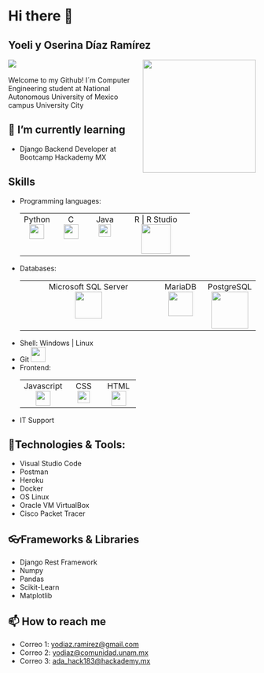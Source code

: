 # Hi there 👋

## Yoeli y Oserina Díaz Ramírez
![](https://visitor-badge.glitch.me/badge?page_id=Yoeli15.Yoeli15)
<img align='right' src="https://uxwing.com/wp-content/themes/uxwing/download/education-school/computer-internet-woman-icon.png" width="230">
<br><br> Welcome to my Github! I´m Computer Engineering student at National Autonomous University of Mexico campus University City

## 🌱 I’m currently learning
- Django Backend Developer at Bootcamp Hackademy MX

## Skills
- Programming languages:
  <table>
     <tbody>
      <tr valign="top">
        <td width="20%" align="center">
          Python <br> <img src="https://upload.wikimedia.org/wikipedia/commons/thumb/c/c3/Python-logo-notext.svg/1024px-Python-logo-notext.svg.png" width = "30">
        </td>
        <td width="20%" align="center">
          C <br> <img src="https://upload.wikimedia.org/wikipedia/commons/1/18/ISO_C%2B%2B_Logo.svg" width = "30">
        </td>
        <td width="20%" align="center">
          Java <br> <img src="https://cdn-icons-png.flaticon.com/512/226/226777.png" width = "25">
        </td>
        <td width="40%" align="center">
          R | R Studio <br> <img src="https://research-help.genomicsengland.co.uk/download/thumbnails/38047249/image2019-5-9_11-58-5.png?version=1&modificationDate=1557399485203&api=v2" width = "60">
        </td>
      </tr>
     </tbody>
  </table>
- Databases:
  <table>
     <tbody>
      <tr valign="top">
        <td width="60%" align="center">
          Microsoft SQL Server <br> <img src="https://seeklogo.com/images/M/microsoft-sql-server-logo-96AF49E2B3-seeklogo.com.png" width = "55">
        </td>
        <td width="20%" align="center">
          MariaDB <br> <img src="https://mariadb.com/wp-content/uploads/2019/11/mariadb-logo-vert_blue-transparent.png" width = "50">
        </td>
        <td width="20%" align="center">
          PostgreSQL <br> <img src="https://www.devartisan.cl/static/media/postgreSQL.517902bf.svg" width = "75">
        </td>
      </tr>
     </tbody>
  </table>
- Shell: Windows | Linux
- Git <img src="https://cdn.worldvectorlogo.com/logos/git-icon.svg" width = "30">
- Frontend:
  <table>
     <tbody>
      <tr valign="top">
        <td width="40%" align="center">
          Javascript <br> <img src="https://upload.wikimedia.org/wikipedia/commons/6/6a/JavaScript-logo.png" width = "30">
        </td>
        <td width="30%" align="center">
          CSS <br> <img src="https://seeklogo.com/images/C/css-3-logo-023C1A7171-seeklogo.com.png" width = "25">
        </td>
        <td width="30%" align="center">
          HTML <br> <img src="https://jwkeena.github.io/assets/images/logo-html.png" width = "30">
        </td>
      </tr>
     </tbody>
  </table>
- IT Support

## 🔧Technologies & Tools:
- Visual Studio Code
- Postman
- Heroku
- Docker
- OS Linux
- Oracle VM VirtualBox
- Cisco Packet Tracer

## 👓Frameworks & Libraries
- Django Rest Framework
- Numpy
- Pandas
- Scikit-Learn
- Matplotlib

## 📫 How to reach me
- Correo 1: yodiaz.ramirez@gmail.com
- Correo 2: yodiaz@comunidad.unam.mx
- Correo 3: ada_hack183@hackademy.mx
